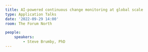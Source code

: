 ```yaml
---
title: AI-powered continuous change monitoring at global scale 
type: Application Talks
date: '2022-09-29 14:00'
room: The Forum North

people:
    speakers:
        - Steve Brumby, PhD
---
```

